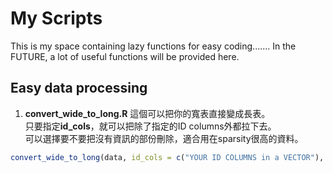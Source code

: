 # My Scripts
This is my space containing lazy functions for easy coding.......
In the FUTURE, a lot of useful functions will be provided here.

## Easy data processing
1. **convert_wide_to_long.R**
這個可以把你的寬表直接變成長表。  
只要指定**id_cols**，就可以把除了指定的ID columns外都拉下去。  
可以選擇要不要把沒有資訊的部份刪除，適合用在sparsity很高的資料。  
```R
convert_wide_to_long(data, id_cols = c("YOUR ID COLUMNS in a VECTOR"), preserve_types = TRUE, remove_empty = TRUE)
```



